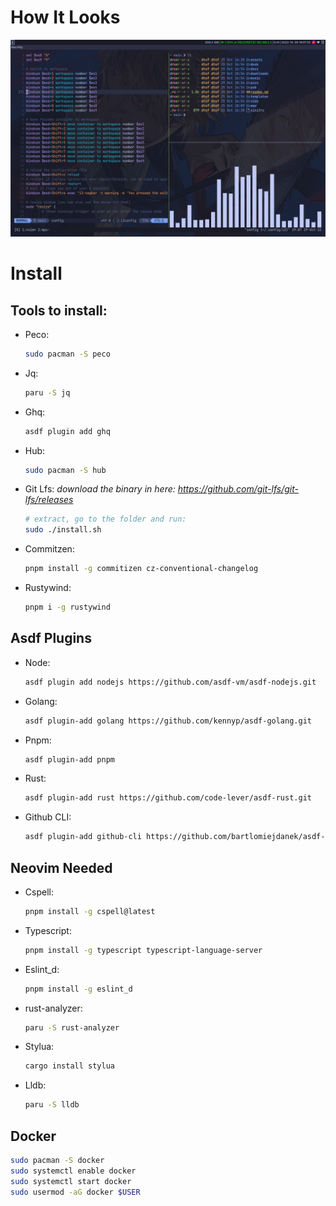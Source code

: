 # How It Looks
![i3 without gaps baby](./assets/showcase.png)

# Install

## Tools to install:

- Peco:
  ```bash
  sudo pacman -S peco
  ```
- Jq:
  ```bash
  paru -S jq
  ```
- Ghq:
  ```bash
  asdf plugin add ghq
  ```
- Hub:
  ```bash
  sudo pacman -S hub
  ```
- Git Lfs:
  _download the binary in here: https://github.com/git-lfs/git-lfs/releases_
  ```bash
  # extract, go to the folder and run:
  sudo ./install.sh
  ```
- Commitzen:
  ```bash
  pnpm install -g commitizen cz-conventional-changelog
  ```
- Rustywind:
  ```bash
  pnpm i -g rustywind
  ```

## Asdf Plugins

- Node:
  ```bash
  asdf plugin add nodejs https://github.com/asdf-vm/asdf-nodejs.git
  ```
- Golang:
  ```bash
  asdf plugin-add golang https://github.com/kennyp/asdf-golang.git
  ```
- Pnpm:
  ```bash
  asdf plugin-add pnpm
  ```
- Rust:
  ```bash
  asdf plugin-add rust https://github.com/code-lever/asdf-rust.git
  ```
- Github CLI:
  ```bash
  asdf plugin-add github-cli https://github.com/bartlomiejdanek/asdf-github-cli.git
  ```

## Neovim Needed

- Cspell:
  ```bash
  pnpm install -g cspell@latest
  ```
- Typescript:
  ```bash
  pnpm install -g typescript typescript-language-server
  ```
- Eslint_d:
  ```bash
  pnpm install -g eslint_d
  ```
- rust-analyzer:
  ```bash
  paru -S rust-analyzer
  ```
- Stylua:
  ```bash
  cargo install stylua
  ```
- Lldb:
  ```bash
  paru -S lldb
  ```

## Docker

```bash
sudo pacman -S docker
sudo systemctl enable docker
sudo systemctl start docker
sudo usermod -aG docker $USER
```
